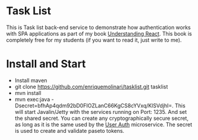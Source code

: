 # Task List

This is Task list back-end service to demonstrate how authentication works with SPA applications as part of my book [Understanding React](https://leanpub.com/understandingreact). This book is completely free for my students (if you want to read it, just write to me).

# Install and Start

- Install maven
- git clone https://github.com/enriquemolinari/tasklist.git tasklist
- mvn install
- mvn exec:java -Dsecret=bfhAp4qdm92bD0FIOZLanC66KgCS8cYVxq/KlSVdjhI=. This will start Javalin/Jetty with the services running on Port: 1235. And set the shared secret. You can create any cryptographically secure secret, as long as it is the same used by the [User Auth](https://github.com/enriquemolinari/userauth) microservice. The secret is used to create and validate paseto tokens.
